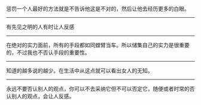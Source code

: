 惩罚一个人最好的方法就是不告诉他这是不对的，然后让他去经历更多的白眼。
___
有先见之明的人有时让人反感
___
在绝对的实力面前，所有的手段都如同螳臂当车。所以储集自己的实力是很重要的，不过我也不否认手段的重要性。
___
知道的越多说的越少。在生活中从这点就可以看出女人的无知。
___
永远不要否认别人的观点，你可以不去采纳它但不可以否定它，随便或者时常的否认别人的观点，会让人反感。